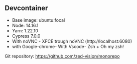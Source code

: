 ## Devcontainer

- Base image: ubuntu:focal
- Node: 14.16.1
- Yarn: 1.22.10
- Cypress 7.0.0
- With noVNC - XFCE trough noVNC (http://localhost:6080)
- with Google-chrome- With Vscode- Zsh + Oh my zsh!

Git repository: https://github.com/zed-vision/monorepo
